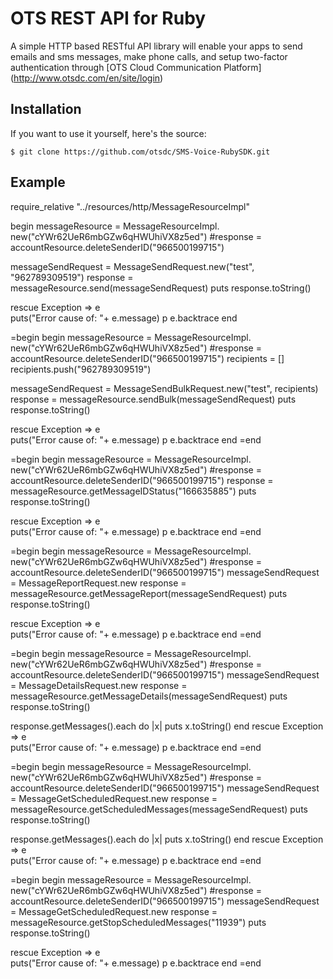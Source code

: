 # OTS REST API for Ruby

A simple HTTP based RESTful API library will enable your apps to send emails and sms messages, make phone calls, and setup two-factor authentication through [OTS Cloud Communication Platform] (http://www.otsdc.com/en/site/login)

## Installation

If you want to use it yourself, here's the source:
```
$ git clone https://github.com/otsdc/SMS-Voice-RubySDK.git
```

## Example

require_relative "../resources/http/MessageResourceImpl"

begin
  messageResource = MessageResourceImpl. new("cYWr62UeR6mbGZw6qHWUhiVX8z5ed")
  #response = accountResource.deleteSenderID("966500199715")
  
  messageSendRequest = MessageSendRequest.new("test", "962789309519")
  response = messageResource.send(messageSendRequest)
  puts response.toString()
  
rescue Exception => e             
  puts("Error cause of: "+ e.message)
  p e.backtrace
end

=begin
begin
  messageResource = MessageResourceImpl. new("cYWr62UeR6mbGZw6qHWUhiVX8z5ed")
  #response = accountResource.deleteSenderID("966500199715")
  recipients = []
  recipients.push("962789309519")
  
  messageSendRequest = MessageSendBulkRequest.new("test", recipients)
  response = messageResource.sendBulk(messageSendRequest)
  puts response.toString()
  
rescue Exception => e             
  puts("Error cause of: "+ e.message)
  p e.backtrace
end
=end

=begin
begin
  messageResource = MessageResourceImpl. new("cYWr62UeR6mbGZw6qHWUhiVX8z5ed")
  #response = accountResource.deleteSenderID("966500199715")
  response = messageResource.getMessageIDStatus("166635885")
  puts response.toString()
  
rescue Exception => e             
  puts("Error cause of: "+ e.message)
  p e.backtrace
end
=end

=begin
begin
  messageResource = MessageResourceImpl. new("cYWr62UeR6mbGZw6qHWUhiVX8z5ed")
  #response = accountResource.deleteSenderID("966500199715")
  messageSendRequest = MessageReportRequest.new
  response = messageResource.getMessageReport(messageSendRequest)
  puts response.toString()
  
rescue Exception => e             
  puts("Error cause of: "+ e.message)
  p e.backtrace
end
=end

=begin
begin
  messageResource = MessageResourceImpl. new("cYWr62UeR6mbGZw6qHWUhiVX8z5ed")
  #response = accountResource.deleteSenderID("966500199715")
  messageSendRequest = MessageDetailsRequest.new
  response = messageResource.getMessageDetails(messageSendRequest)
  puts response.toString()
  
  response.getMessages().each do |x|
     puts x.toString()
  end
rescue Exception => e             
  puts("Error cause of: "+ e.message)
  p e.backtrace
end
=end

=begin
begin
  messageResource = MessageResourceImpl. new("cYWr62UeR6mbGZw6qHWUhiVX8z5ed")
  #response = accountResource.deleteSenderID("966500199715")
  messageSendRequest = MessageGetScheduledRequest.new
  response = messageResource.getScheduledMessages(messageSendRequest)
  puts response.toString()
  
  response.getMessages().each do |x|
     puts x.toString()
  end
rescue Exception => e             
  puts("Error cause of: "+ e.message)
  p e.backtrace
end
=end

=begin
begin
  messageResource = MessageResourceImpl. new("cYWr62UeR6mbGZw6qHWUhiVX8z5ed")
  #response = accountResource.deleteSenderID("966500199715")
  messageSendRequest = MessageGetScheduledRequest.new
  response = messageResource.getStopScheduledMessages("11939")
  puts response.toString()
  
rescue Exception => e             
  puts("Error cause of: "+ e.message)
  p e.backtrace
end
=end
